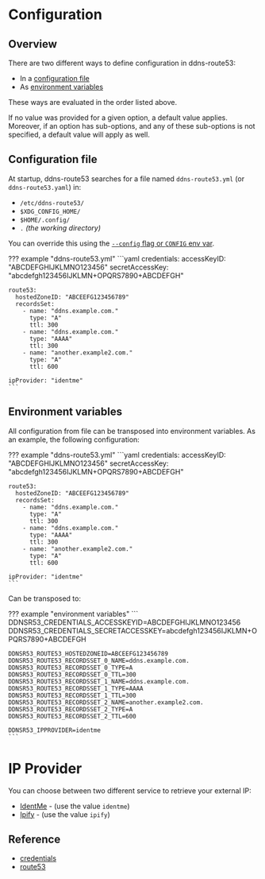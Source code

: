 # Configuration

## Overview

There are two different ways to define configuration in ddns-route53:

* In a [configuration file](#configuration-file)
* As [environment variables](#environment-variables)

These ways are evaluated in the order listed above.

If no value was provided for a given option, a default value applies. Moreover, if an option has sub-options, and any of these sub-options is not specified, a default value will apply as well.

## Configuration file

At startup, ddns-route53 searches for a file named `ddns-route53.yml` (or `ddns-route53.yaml`) in:

* `/etc/ddns-route53/`
* `$XDG_CONFIG_HOME/`
* `$HOME/.config/`
* `.` _(the working directory)_

You can override this using the [`--config` flag or `CONFIG` env var](../usage/cli.md).

??? example "ddns-route53.yml"
    ```yaml
    credentials:
      accessKeyID: "ABCDEFGHIJKLMNO123456"
      secretAccessKey: "abcdefgh123456IJKLMN+OPQRS7890+ABCDEFGH"
    
    route53:
      hostedZoneID: "ABCEEFG123456789"
      recordsSet:
        - name: "ddns.example.com."
          type: "A"
          ttl: 300
        - name: "ddns.example.com."
          type: "AAAA"
          ttl: 300
        - name: "another.example2.com."
          type: "A"
          ttl: 600
    
    ipProvider: "identme"
    ```

## Environment variables

All configuration from file can be transposed into environment variables. As an example, the following configuration:

??? example "ddns-route53.yml"
    ```yaml
    credentials:
      accessKeyID: "ABCDEFGHIJKLMNO123456"
      secretAccessKey: "abcdefgh123456IJKLMN+OPQRS7890+ABCDEFGH"
    
    route53:
      hostedZoneID: "ABCEEFG123456789"
      recordsSet:
        - name: "ddns.example.com."
          type: "A"
          ttl: 300
        - name: "ddns.example.com."
          type: "AAAA"
          ttl: 300
        - name: "another.example2.com."
          type: "A"
          ttl: 600

    ipProvider: "identme"
    ```

Can be transposed to:

??? example "environment variables"
    ```
    DDNSR53_CREDENTIALS_ACCESSKEYID=ABCDEFGHIJKLMNO123456
    DDNSR53_CREDENTIALS_SECRETACCESSKEY=abcdefgh123456IJKLMN+OPQRS7890+ABCDEFGH
    
    DDNSR53_ROUTE53_HOSTEDZONEID=ABCEEFG123456789
    DDNSR53_ROUTE53_RECORDSSET_0_NAME=ddns.example.com.
    DDNSR53_ROUTE53_RECORDSSET_0_TYPE=A
    DDNSR53_ROUTE53_RECORDSSET_0_TTL=300
    DDNSR53_ROUTE53_RECORDSSET_1_NAME=ddns.example.com.
    DDNSR53_ROUTE53_RECORDSSET_1_TYPE=AAAA
    DDNSR53_ROUTE53_RECORDSSET_1_TTL=300
    DDNSR53_ROUTE53_RECORDSSET_2_NAME=another.example2.com.
    DDNSR53_ROUTE53_RECORDSSET_2_TYPE=A
    DDNSR53_ROUTE53_RECORDSSET_2_TTL=600

    DDNSR53_IPPROVIDER=identme
    ```

# IP Provider

You can choose between two different service to retrieve your external IP:

- [IdentMe](https://ident.me) - (use the value `identme`)
- [Ipify](https://www.ipify.org/) - (use the value `ipify`)

## Reference

* [credentials](credentials.md)
* [route53](route53.md)
